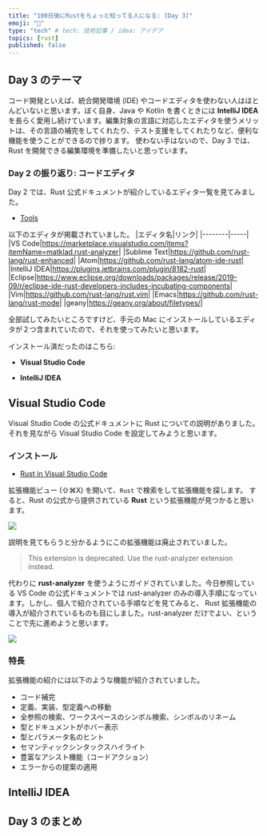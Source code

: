 ```yaml
---
title: "100日後にRustをちょっと知ってる人になる: [Day 3]"
emoji: "🦀"
type: "tech" # tech: 技術記事 / idea: アイデア
topics: [rust]
published: false
---
```


## Day 3 のテーマ

コード開発といえば、統合開発環境 (IDE) やコードエディタを使わない人はほとんどいないと思います。ぼく自身、Java や Kotlin を書くときには **IntelliJ IDEA** を長らく愛用し続けています。編集対象の言語に対応したエディタを使うメリットは、その言語の補完をしてくれたり、テスト支援をしてくれたりなど、便利な機能を使うことができるので捗ります。
使わない手はないので、Day 3 では、Rust を開発できる編集環境を準備したいと思っています。

### Day 2 の振り返り: コードエディタ

Day 2 では、Rust 公式ドキュメントが紹介しているエディタ一覧を見てみました。

- [Tools](https://www.rust-lang.org/tools)

以下のエディタが掲載されていました。
|エディタ名|リンク|
|--------|-----|
|VS Code|<https://marketplace.visualstudio.com/items?itemName=matklad.rust-analyzer>|
|Sublime Text|<https://github.com/rust-lang/rust-enhanced>|
|Atom|<https://github.com/rust-lang/atom-ide-rust>|
|IntelliJ IDEA|<https://plugins.jetbrains.com/plugin/8182-rust>|
|Eclipse|<https://www.eclipse.org/downloads/packages/release/2019-09/r/eclipse-ide-rust-developers-includes-incubating-components>|
|Vim|<https://github.com/rust-lang/rust.vim>|
|Emacs|<https://github.com/rust-lang/rust-mode>|
|geany|<https://geany.org/about/filetypes/>|

全部試してみたいところですけど、手元の Mac にインストールしているエディタが２つ含まれていたので、それを使ってみたいと思います。

インストール済だったのはこちら:

- **Visual Studio Code**

- **IntelliJ IDEA**

## Visual Studio Code

Visual Studio Code の公式ドキュメントに Rust についての説明がありました。それを見ながら Visual Studio Code を設定してみようと思います。

### インストール

- [Rust in Visual Studio Code](https://code.visualstudio.com/docs/languages/rust)

拡張機能ビュー (⇧⌘X) を開いて、`Rust` で検索をして拡張機能を探します。
すると、Rust の公式から提供されている **Rust** という拡張機能が見つかると思います。

![](https://storage.googleapis.com/zenn-user-upload/943a574d2794-20220825.png)

説明を見てもらうと分かるようにこの拡張機能は廃止されていました。

> This extension is deprecated. Use the rust-analyzer extension instead.

代わりに **rust-analyzer** を使うようにガイドされていました。今日参照している VS Code の公式ドキュメントでは rust-analyzer のみの導入手順になっています。しかし、個人で紹介されている手順などを見てみると、 Rust 拡張機能の導入が紹介されているものも目にしました。rust-analyzer だけでよい、ということで先に進めようと思います。

![](https://storage.googleapis.com/zenn-user-upload/5173ed466165-20220825.png)

### 特長

拡張機能の紹介には以下のような機能が紹介されていました。

- コード補完
- 定義、実装、型定義への移動
- 全参照の検索、ワークスペースのシンボル検索、シンボルのリネーム
- 型とドキュメントがホバー表示
- 型とパラメータ名のヒント
- セマンティックシンタックスハイライト
- 豊富なアシスト機能（コードアクション）
- エラーからの提案の適用

## IntelliJ IDEA

## Day 3 のまとめ
